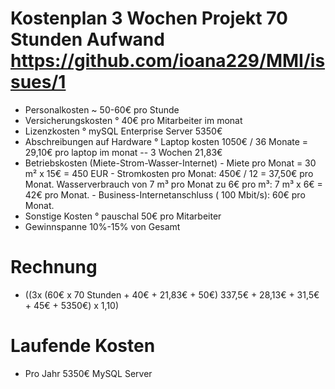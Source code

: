 # Kostenplan 3 Wochen Projekt 70 Stunden Aufwand https://github.com/ioana229/MMI/issues/1
- Personalkosten ~ 50-60€ pro Stunde
- Versicherungskosten ° 40€ pro Mitarbeiter im monat
- Lizenzkosten ° mySQL Enterprise Server 5350€ 
- Abschreibungen auf Hardware ° Laptop kosten 1050€ / 36 Monate = 29,10€ pro laptop im monat -- 3 Wochen 21,83€
- Betriebskosten (Miete-Strom-Wasser-Internet) - Miete pro Monat = 30 m² x 15€ = 450 EUR - Stromkosten pro Monat: 450€ / 12 = 37,50€ pro Monat. Wasserverbrauch von 7 m³ pro Monat zu 6€ pro m³: 7 m³ x 6€ = 42€ pro Monat. - Business-Internetanschluss ( 100 Mbit/s): 60€ pro Monat.
- Sonstige Kosten ° pauschal 50€ pro Mitarbeiter
- Gewinnspanne 10%-15% von Gesamt

# Rechnung
- ((3x (60€ x 70 Stunden + 40€ + 21,83€ + 50€) 337,5€ + 28,13€ + 31,5€ + 45€ + 5350€) x 1,10)

# Laufende Kosten 
- Pro Jahr 5350€ MySQL Server

